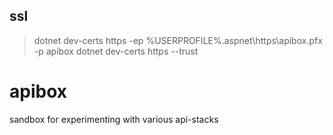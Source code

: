 
## ssl

> dotnet dev-certs https -ep %USERPROFILE%\.aspnet\https\apibox.pfx -p apibox
> dotnet dev-certs https --trust


# apibox
sandbox for experimenting with various api-stacks


```csharp --source-file ./src/Try/Program.cs --project ./src/Try/Try.csproj --region gql
```